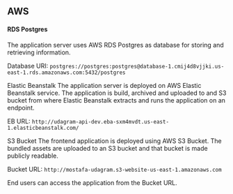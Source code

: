 
## AWS

#### RDS Postgres
The application server uses AWS RDS Postgres as database for storing and retrieving information.

Database URI: `postgres://postgres:postgres@database-1.cmij4d8vjjki.us-east-1.rds.amazonaws.com:5432/postgres`

Elastic Beanstalk
The application server is deployed on AWS Elastic Beanstalk service. The application is build, archived and uploaded to and S3 bucket from where Elastic Beanstalk extracts and runs the application on an endpoint.

EB URL: `http://udagram-api-dev.eba-sxm4mvdt.us-east-1.elasticbeanstalk.com/`

S3 Bucket
The frontend application is deployed using AWS S3 Bucket. The bundled assets are uploaded to an S3 bucket and that bucket is made publicly readable.

Bucket URL: `http://mostafa-udagram.s3-website-us-east-1.amazonaws.com`

End users can access the application from the Bucket URL.